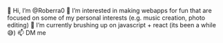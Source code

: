 👋 Hi, I’m @Roberra0
👀 I’m interested in making webapps for fun that are focused on some of my personal interests (e.g. music creation, photo editing)
🌱 I’m currently brushing up on javascript + react (its been a while 😅)
📫 DM me

<!---
Roberra0/Roberra0 is a ✨ special ✨ repository because its `README.md` (this file) appears on your GitHub profile.
You can click the Preview link to take a look at your changes.
--->
